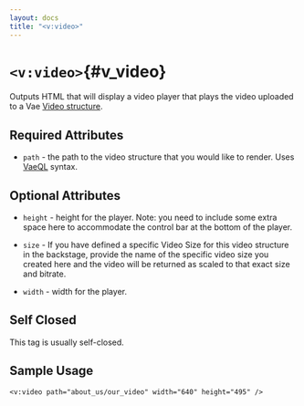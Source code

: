 ```yaml
---
layout: docs
title: "<v:video>"
---
```


# `<v:video>`{#v_video}

Outputs HTML that will display a video player that plays the video
uploaded to a Vae [Video structure](#structure.video).

## Required Attributes

-   `path` - the path to the video structure that you would like
    to render. Uses [VaeQL](#vaeql) syntax.

## Optional Attributes

-   `height` - height for the player. Note: you need to include some
    extra space here to accommodate the control bar at the bottom of
    the player.

-   `size` - If you have defined a specific Video Size for this video
    structure in the backstage, provide the name of the specific video
    size you created here and the video will be returned as scaled to
    that exact size and bitrate.

-   `width` - width for the player.

## Self Closed

This tag is usually self-closed.

## Sample Usage

    <v:video path="about_us/our_video" width="640" height="495" />
